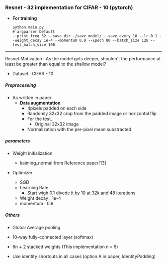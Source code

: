 ### Resnet - 32 implementation for CIFAR - 10 (pytorch)

- **For training**

  ~~~ 
  python main.py 
  # argparser Default 
  --print_freq 32 --save_dir ./save_model/ --save_every 10 --lr 0.1 --weight_decay 1e-4 --momentum 0.9 --Epoch 80 --batch_size 128 --test_batch_size 100 
  ~~~

---

Resnet Motivation : As the model gets deeper, shouldn't the performance at least be greater than equal to the shallow model? 

- Dataset : CIFAR - 10
##### Preprocessing 

- As written in paper 
  - **Data augmentation**
    - 4pixels padded on each side
    - Randomly 32x32 crop from the padded image or horizontal flip
    - For the test, 
      - Original 32x32 image
    - Normalization with the per-pixel mean substracted 

##### parameters

- Weight initialization
  - kaiming_normal from Reference paper[13]

- Optimizer
  - SGD 
  - Learning Rate 
    - Start wigh 0.1 divede it by 10 at 32k and 48 iterations 
  - Weight decay : 1e-4
  - momentum : 0.9

##### Others

- Global Average pooling

- 10-way fully-connected layer (softmax)

- 6n + 2 stacked weights (This implementation n = 5)

- Use identity shortcuts in all cases (option A in paper, IdentityPadding) 

  